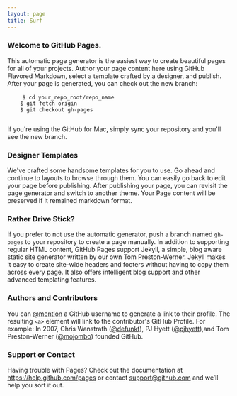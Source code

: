 ```yaml
---
layout: page
title: Surf
---
```


<h3>
	<a id="welcome-to-github-pages" class="anchor" href="#welcome-to-github-pages" aria-hidden="true">
		<span class="octicon octicon-link"></span>
	</a>
	Welcome to GitHub Pages.
</h3>

<p>
	This automatic page generator is the easiest way to create beautiful pages for all of your projects.
	Author your page content here using GitHub Flavored Markdown, select a template crafted by a designer,
	and publish. After your page is generated, you can check out the new branch:
</p>

<pre>
	<code>$ cd your_repo_root/repo_name
	$ git fetch origin
	$ git checkout gh-pages
	</code>
</pre>

<p>
	If you're using the GitHub for Mac, simply sync your repository and you'll see the new branch.
</p>

<h3>
	<a id="designer-templates" class="anchor" href="#designer-templates" aria-hidden="true">
		<span class="octicon octicon-link"></span>
	</a>
	Designer Templates
</h3>

<p>
	We've crafted some handsome templates for you to use. Go ahead and continue to layouts to browse through them.
	You can easily go back to edit your page before publishing. After publishing your page, you can revisit the
	page generator and switch to another theme. Your Page content will be preserved if it remained markdown format.
</p>

<h3>
	<a id="rather-drive-stick" class="anchor" href="#rather-drive-stick" aria-hidden="true">
		<span class="octicon octicon-link"></span>
	</a>
	Rather Drive Stick?
</h3>

<p>
	If you prefer to not use the automatic generator, push a branch named <code>gh-pages</code> to your
	repository to create a page manually. In addition to supporting regular HTML content, GitHub Pages
	support Jekyll, a simple, blog aware static site generator written by our own Tom Preston-Werner. Jekyll
	makes it easy to create site-wide headers and footers without having to copy them across every page.
	It also offers intelligent blog support and other advanced templating features.
</p>

<h3>
	<a id="authors-and-contributors" class="anchor" href="#authors-and-contributors" aria-hidden="true">
		<span class="octicon octicon-link"></span>
	</a>
	Authors and Contributors
</h3>

<p>
	You can <a href="https://github.com/blog/821" class="user-mention">@mention</a> a GitHub username to
	generate a link to their profile. The resulting <code>&lt;a&gt;</code> element will link to the
	contributor's GitHub Profile. For example: In 2007, Chris Wanstrath
	(<a href="https://github.com/defunkt" class="user-mention">@defunkt</a>), PJ Hyett
	(<a href="https://github.com/pjhyett" class="user-mention">@pjhyett</a>),and Tom Preston-Werner
	(<a href="https://github.com/mojombo" class="user-mention">@mojombo</a>) founded GitHub.
</p>

<h3>
	<a id="support-or-contact" class="anchor" href="#support-or-contact" aria-hidden="true">
		<span class="octicon octicon-link"></span>
	</a>Support or Contact
</h3>

<p>
	Having trouble with Pages? Check out the documentation at
	<a href="https://help.github.com/pages">https://help.github.com/pages</a> or contact
	<a href="mailto:support@github.com">support@github.com</a> and we’ll help you sort it out.
</p>
